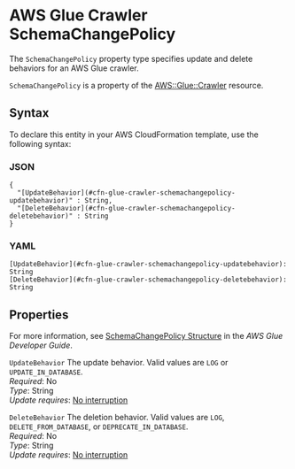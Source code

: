 # AWS Glue Crawler SchemaChangePolicy<a name="aws-properties-glue-crawler-schemachangepolicy"></a>

<a name="aws-properties-glue-crawler-schemachangepolicy-description"></a>The `SchemaChangePolicy` property type specifies update and delete behaviors for an AWS Glue crawler\.

<a name="aws-properties-glue-crawler-schemachangepolicy-inheritance"></a> `SchemaChangePolicy` is a property of the [AWS::Glue::Crawler](aws-resource-glue-crawler.md) resource\.

## Syntax<a name="aws-properties-glue-crawler-schemachangepolicy-syntax"></a>

To declare this entity in your AWS CloudFormation template, use the following syntax:

### JSON<a name="aws-properties-glue-crawler-schemachangepolicy-syntax.json"></a>

```
{
  "[UpdateBehavior](#cfn-glue-crawler-schemachangepolicy-updatebehavior)" : String,
  "[DeleteBehavior](#cfn-glue-crawler-schemachangepolicy-deletebehavior)" : String
}
```

### YAML<a name="aws-properties-glue-crawler-schemachangepolicy-syntax.yaml"></a>

```
[UpdateBehavior](#cfn-glue-crawler-schemachangepolicy-updatebehavior): String
[DeleteBehavior](#cfn-glue-crawler-schemachangepolicy-deletebehavior): String
```

## Properties<a name="aws-properties-glue-crawler-schemachangepolicy-properties"></a>

For more information, see [SchemaChangePolicy Structure](https://docs.aws.amazon.com/glue/latest/dg/aws-glue-api-crawler-crawling.html#aws-glue-api-crawler-crawling-SchemaChangePolicy) in the *AWS Glue Developer Guide*\.

`UpdateBehavior`  <a name="cfn-glue-crawler-schemachangepolicy-updatebehavior"></a>
The update behavior\. Valid values are `LOG` or `UPDATE_IN_DATABASE`\.  
 *Required*: No  
 *Type*: String  
 *Update requires*: [No interruption](using-cfn-updating-stacks-update-behaviors.md#update-no-interrupt) 

`DeleteBehavior`  <a name="cfn-glue-crawler-schemachangepolicy-deletebehavior"></a>
The deletion behavior\. Valid values are `LOG`, `DELETE_FROM_DATABASE`, or `DEPRECATE_IN_DATABASE`\.  
 *Required*: No  
 *Type*: String  
 *Update requires*: [No interruption](using-cfn-updating-stacks-update-behaviors.md#update-no-interrupt) 